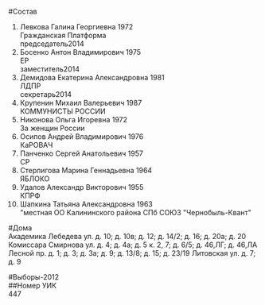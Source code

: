 #Состав  
1. Левкова Галина Георгиевна 1972  
    Гражданская Платформа  
    председатель2014  
2. Босенко Антон Владимирович 1975  
    ЕР  
    заместитель2014  
3. Демидова Екатерина Александровна 1981  
    ЛДПР  
    секретарь2014  
4. Крупенин Михаил Валерьевич 1987  
    КОММУНИСТЫ РОССИИ  
5. Никонова Ольга Игоревна 1972  
    За женщин России  
6. Осипов Андрей Владимирович 1976  
    КаРОВАЧ  
7. Панченко Сергей Анатольевич 1957  
    СР  
8. Стерлигова Марина Геннадьевна 1964  
    ЯБЛОКО  
9. Удалов Александр Викторович 1955  
    КПРФ  
10. Шапкина Татьяна Александровна 1963  
    "местная ОО Калининского района СПб СОЮЗ "Чернобыль-Квант"  
  
#Дома  
Академика Лебедева ул. д. 10; д. 10в; д. 12; д. 14/2; д. 16; д. 20а; д. 20 Комиссара Смирнова ул. д. 4; д. 4а; д. 5 к. 2, 7; д. 6/5; д. 46,ЛГ; д. 46,ЛА Лесной пр. д. 1; д. 3; д. За; д. 9; д. 13/8; д. 15; д. 23/19 Литовская ул. д. 7; д. 9  
  
#Выборы-2012  
##Номер УИК  
447  
